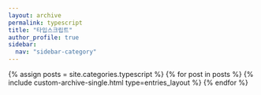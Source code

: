```yaml
---
layout: archive
permalink: typescript
title: "타입스크립트"
author_profile: true
sidebar:
  nav: "sidebar-category"
---
```


{% assign posts = site.categories.typescript %}
{% for post in posts %}
  {% include custom-archive-single.html type=entries_layout %}
{% endfor %}